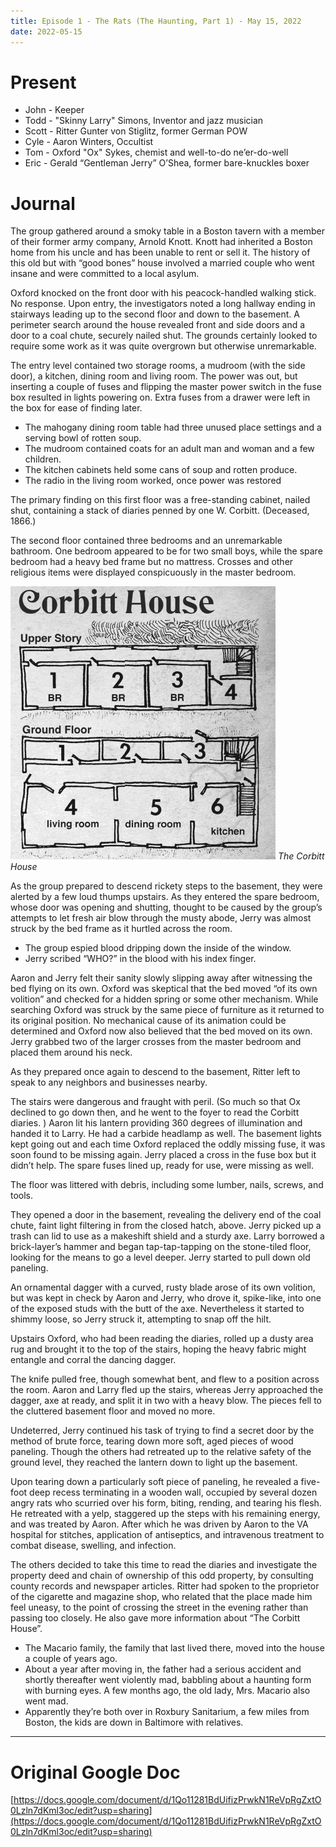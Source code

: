 ```yaml
---
title: Episode 1 - The Rats (The Haunting, Part 1) - May 15, 2022
date: 2022-05-15
---
```



# Present

* John - Keeper
* Todd - "Skinny Larry" Simons, Inventor and jazz musician
* Scott - Ritter Gunter von Stiglitz, former German POW
* Cyle - Aaron Winters, Occultist
* Tom - Oxford "Ox" Sykes, chemist and well-to-do ne’er-do-well
* Eric - Gerald “Gentleman Jerry” O’Shea, former bare-knuckles boxer


# Journal

The group gathered around a smoky table in a Boston tavern with a member of their former army company, Arnold Knott. Knott had inherited a Boston home from his uncle and has been unable to rent or sell it. The history of this old but with “good bones” house involved a married couple who went insane and were committed to a local asylum. 

Oxford knocked on the front door with his peacock-handled walking stick. No response. Upon entry, the investigators noted a long hallway ending in stairways leading up to the second floor and down to the basement. A perimeter search around the house revealed front and side doors and a door to a coal chute, securely nailed shut. The grounds certainly looked to require some work as it was quite overgrown but otherwise unremarkable.

The entry level contained two storage rooms, a mudroom (with the side door), a kitchen, dining room and living room. The power was out, but inserting a couple of fuses and flipping the master power switch in the fuse box resulted in lights powering on. Extra fuses from a drawer were left in the box for ease of finding later.

* The mahogany dining room table had three unused place settings and a serving bowl of rotten soup.
* The mudroom contained coats for an adult man and woman and a few children.
* The kitchen cabinets held some cans of soup and rotten produce.
* The radio in the living room worked, once power was restored

The primary finding on this first floor was a free-standing cabinet, nailed shut, containing a stack of diaries penned by one W. Corbitt. (Deceased, 1866.)

The second floor contained three bedrooms and an unremarkable bathroom. One bedroom appeared to be for two small boys, while the spare bedroom had a heavy bed frame but no mattress. Crosses and other religious items were displayed conspicuously in the master bedroom.


![The Corbitt House](/images/posts/1/ep1-corbitt-house.png)
_The Corbitt House_

As the group prepared to descend rickety steps to the basement, they were alerted by a few loud thumps upstairs. As they entered the spare bedroom, whose door was opening and shutting, thought to be caused by the group’s attempts to let fresh air blow through the musty abode, Jerry was almost struck by the bed frame as it hurtled across the room.

* The group espied blood dripping down the inside of the window. 
* Jerry scribed “WHO?” in the blood with his index finger.

Aaron and Jerry felt their sanity slowly slipping away after witnessing the bed flying on its own. Oxford was skeptical that the bed moved “of its own volition” and checked for a hidden spring or some other mechanism. While searching Oxford was struck by the same piece of furniture as it returned to its original position. No mechanical cause of its animation could be determined and Oxford now also believed that the bed moved on its own. Jerry grabbed two of the larger crosses from the master bedroom and placed them around his neck.

As they prepared once again to descend to the basement, Ritter left to speak to any neighbors and businesses nearby.

The stairs were dangerous and fraught with peril. (So much so that Ox declined to go down then, and he went to the foyer to read the Corbitt diaries. ) Aaron lit his lantern providing 360 degrees of illumination and handed it to Larry. He had a carbide headlamp as well. The basement lights kept going out and each time Oxford replaced the oddly missing fuse, it was soon found to be missing again. Jerry placed a cross in the fuse box but it didn’t help. The spare fuses lined up, ready for use, were missing as well.

The floor was littered with debris, including some lumber, nails, screws, and tools.

They opened a door in the basement, revealing the delivery end of the coal chute, faint light filtering in from the closed hatch, above. Jerry picked up a trash can lid to use as a makeshift shield and a sturdy axe. Larry borrowed a brick-layer’s hammer and began tap-tap-tapping on the stone-tiled floor, looking for the means to go a level deeper. Jerry started to pull down old paneling. 

An ornamental dagger with a curved, rusty blade arose of its own volition, but was kept in check by Aaron and Jerry, who drove it, spike-like, into one of the exposed studs with the butt of the axe. Nevertheless it started to shimmy loose, so Jerry struck it, attempting to snap off the hilt.

Upstairs Oxford, who had been reading the diaries, rolled up a dusty area rug and brought it to the top of the stairs, hoping the heavy fabric might entangle and corral the dancing dagger.

The knife pulled free, though somewhat bent, and flew to a position across the room. Aaron and Larry fled up the stairs, whereas Jerry approached the dagger, axe at ready, and split it in two with a heavy blow. The pieces fell to the cluttered basement floor and moved no more.

Undeterred, Jerry continued his task of trying to find a secret door by the method of brute force, tearing down more soft, aged pieces of wood paneling. Though the others had retreated up to the relative safety of the ground level, they reached the lantern down to light up the basement. 

Upon tearing down a particularly soft piece of paneling, he revealed a five-foot deep recess terminating in a wooden wall, occupied by several dozen angry rats who scurried over his form, biting, rending, and tearing his flesh. He retreated with a yelp, staggered up the steps with his remaining energy, and was treated by Aaron. After which he was driven by Aaron to the VA hospital for stitches, application of antiseptics, and intravenous treatment to combat disease, swelling, and infection.

The others decided to take this time to read the diaries and investigate the property deed and chain of ownership of this odd property, by consulting county records and newspaper articles. Ritter had spoken to the proprietor of the cigarette and magazine shop, who related that the place made him feel uneasy, to the point of crossing the street in the evening rather than passing too closely. He also gave more information about “The Corbitt House”.

* The Macario family, the family that last lived there, moved into the house a couple of years ago. 
* About a year after moving in, the father had a serious accident and shortly thereafter went violently mad, babbling about a haunting form with burning eyes. A few months ago, the old lady, Mrs. Macario also went mad. 
* Apparently they’re both over in Roxbury Sanitarium, a few miles from Boston, the kids are down in Baltimore with relatives.

---

# Original Google Doc

[https://docs.google.com/document/d/1Qo11281BdUifizPrwkN1ReVpRgZxtO0Lzln7dKml3oc/edit?usp=sharing](https://docs.google.com/document/d/1Qo11281BdUifizPrwkN1ReVpRgZxtO0Lzln7dKml3oc/edit?usp=sharing)
